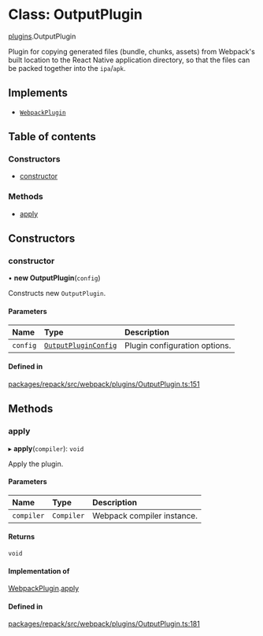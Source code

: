 # Class: OutputPlugin

[plugins](../modules/plugins.md).OutputPlugin

Plugin for copying generated files (bundle, chunks, assets) from Webpack's built location to the
React Native application directory, so that the files can be packed together into the `ipa`/`apk`.

## Implements

- [`WebpackPlugin`](../interfaces/WebpackPlugin.md)

## Table of contents

### Constructors

- [constructor](plugins.OutputPlugin.md#constructor)

### Methods

- [apply](plugins.OutputPlugin.md#apply)

## Constructors

### constructor

• **new OutputPlugin**(`config`)

Constructs new `OutputPlugin`.

#### Parameters

| Name | Type | Description |
| :------ | :------ | :------ |
| `config` | [`OutputPluginConfig`](../interfaces/plugins.OutputPluginConfig.md) | Plugin configuration options. |

#### Defined in

[packages/repack/src/webpack/plugins/OutputPlugin.ts:151](https://github.com/callstack/repack/blob/1d9a1bb/packages/repack/src/webpack/plugins/OutputPlugin.ts#L151)

## Methods

### apply

▸ **apply**(`compiler`): `void`

Apply the plugin.

#### Parameters

| Name | Type | Description |
| :------ | :------ | :------ |
| `compiler` | `Compiler` | Webpack compiler instance. |

#### Returns

`void`

#### Implementation of

[WebpackPlugin](../interfaces/WebpackPlugin.md).[apply](../interfaces/WebpackPlugin.md#apply)

#### Defined in

[packages/repack/src/webpack/plugins/OutputPlugin.ts:181](https://github.com/callstack/repack/blob/1d9a1bb/packages/repack/src/webpack/plugins/OutputPlugin.ts#L181)
